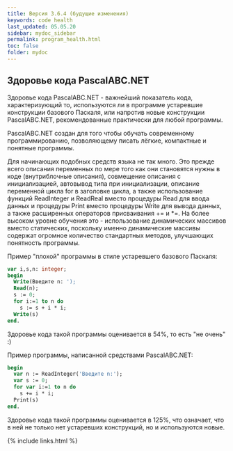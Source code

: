 ```yaml
---
title: Версия 3.6.4 (будущие изменения)
keywords: code health
last_updated: 05.05.20
sidebar: mydoc_sidebar
permalink: program_health.html
toс: false
folder: mydoc
---
```


## Здоровье кода PascalABC.NET

Здоровье кода PascalABC.NET - важнейший показатель кода, характеризующий то, используются ли в программе устаревшие конструкции базового Паскаля, или напротив новые конструкции PascalABC.NET, рекомендованные практически для любой программы.

PascalABC.NET создан для того чтобы обучать современному программированию, позволяющему писать лёгкие, компактные и понятные программы. 

Для начинающих подобных средств языка не так много. Это прежде всего описания переменных по мере того как они становятся нужны в коде (внутриблочные описания), 
совмещение описания с инициализацией, автовывод типа при инициализации, описание переменной цикла for в заголовке цикла, а также использование функций ReadInteger и ReadReal вместо процедуры Read для ввода данных и процедуры Print вместо процедуры Write для вывода данных, а также расширенных операторов присваивания += и *=. На более высоком уровне обучения это - использование динамических массивов вместо статических, поскольку именно динамические массивы содержат огромное количество стандартных методов, улучшающих понятность программы.

Пример "плохой" программы в стиле устаревшего базового Паскаля:

```pascal
var i,s,n: integer;
begin
  Write(Введите n: ');
  Read(n);
  s := 0;
  for i:=1 to n do
    s := s + i * i;
  Write(s)  
end.  
```
Здоровье кода такой программы оценивается в 54%, то есть "не очень" :)


Пример программы, написанной средствами PascalABC.NET:

```pascal
begin
  var n := ReadInteger('Введите n:');
  var s := 0;
  for var i:=1 to n do
    s += i * i;
  Print(s)  
end.  
```
Здоровье кода такой программы оценивается в 125%, что означает, что в ней не только нет устаревших конструкций, но и используются новые.



{% include links.html %}

